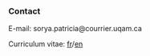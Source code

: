 ### Contact
<span class="email">E-mail: sorya.patricia<span></span><span>@</span><span></span>courrier.uqam<span>.</span>ca</span><span class="border"> </span>

Curriculum vitae: [fr](files/PatriciaSorya-CVfr.pdf)/[en](files/PatriciaSorya-CVen.pdf)
